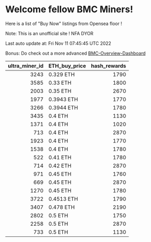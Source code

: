 # Welcome fellow BMC Miners!
Here is a list of "Buy Now" listings from Opensea floor !

Note: This is an unofficial site ! NFA DYOR

Last auto update at: Fri Nov 11 07:45:45 UTC 2022

Bonus: Do check out a more advanced [BMC-Overview-Dashboard](https://dune.com/defifunk/BMC-Overview-Dashboard)


|   ultra_miner_id | ETH_buy_price   |   hash_rewards |
|-----------------:|:----------------|---------------:|
|             3243 | 0.329 ETH       |           1790 |
|             3585 | 0.33 ETH        |           1800 |
|             2003 | 0.35 ETH        |           2670 |
|             1977 | 0.3943 ETH      |           1770 |
|             3266 | 0.3944 ETH      |           1780 |
|             3435 | 0.4 ETH         |           1130 |
|             1371 | 0.4 ETH         |           1020 |
|              713 | 0.4 ETH         |           2870 |
|             1923 | 0.4 ETH         |           1770 |
|             1538 | 0.4 ETH         |           1780 |
|              522 | 0.41 ETH        |           1780 |
|              714 | 0.42 ETH        |           2870 |
|              971 | 0.45 ETH        |           1760 |
|              669 | 0.45 ETH        |           2870 |
|             1270 | 0.45 ETH        |           1780 |
|             3722 | 0.4513 ETH      |           1790 |
|             3407 | 0.478 ETH       |           2190 |
|             2802 | 0.5 ETH         |           1750 |
|             2258 | 0.5 ETH         |           2870 |
|              733 | 0.5 ETH         |           1130 |